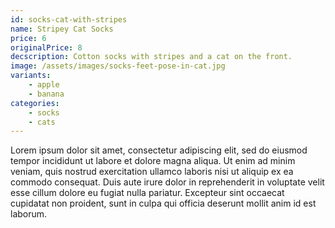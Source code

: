 ```yaml
---
id: socks-cat-with-stripes
name: Stripey Cat Socks
price: 6
originalPrice: 8
decscription: Cotton socks with stripes and a cat on the front.
image: /assets/images/socks-feet-pose-in-cat.jpg
variants:
    - apple
    - banana
categories:
    - socks
    - cats
---
```


Lorem ipsum dolor sit amet, consectetur adipiscing elit, sed do eiusmod tempor incididunt ut labore et dolore magna aliqua. Ut enim ad minim veniam, quis nostrud exercitation ullamco laboris nisi ut aliquip ex ea commodo consequat. Duis aute irure dolor in reprehenderit in voluptate velit esse cillum dolore eu fugiat nulla pariatur. Excepteur sint occaecat cupidatat non proident, sunt in culpa qui officia deserunt mollit anim id est laborum.